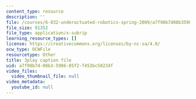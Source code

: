 ```yaml
---
content_type: resource
description: ''
file: /courses/6-832-underactuated-robotics-spring-2009/a7f98b7d08b3598685f2f453bc50234f_Z8oMbOj9IWM.vtt
file_size: 91352
file_type: application/x-subrip
learning_resource_types: []
license: https://creativecommons.org/licenses/by-nc-sa/4.0/
ocw_type: OCWFile
resourcetype: Other
title: 3play caption file
uid: a7f98b7d-08b3-5986-85f2-f453bc50234f
video_files:
  video_thumbnail_file: null
video_metadata:
  youtube_id: null
---
```

